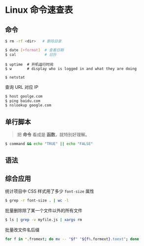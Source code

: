 # Linux 命令速查表


## 命令

```bash
$ rm -rf <dir>   # 删除目录
```

```bash
$ date [+format]  # 查看日期
$ cal             # 日历
```

```
$ uptime  # 开机运行时间
$ w       # display who is logged in and what they are doing

$ netstat 
```

查询 URL 对应 IP

```bash
$ host goolge.com
$ ping baidu.com
$ nslookup google.com
```


## 单行脚本

> 把 **命令** 看成是 **函数**，就特别好理解。

```bash
$ command && echo "TRUE" || echo "FALSE"
```


## 语法



## 综合应用

统计项目中 CSS 样式用了多少 `font-size` 属性

```bash
$ grep -r font-size . | wc -l
```

批量删除除了某一个文件以外的所有文件

```bash
$ ls | grep -v myfile.js | xargs rm
```

批量改文件名后缀

```bash
for f in *.fromext; do mv -- "$f" "${f%.formext}.toext"; done
```


